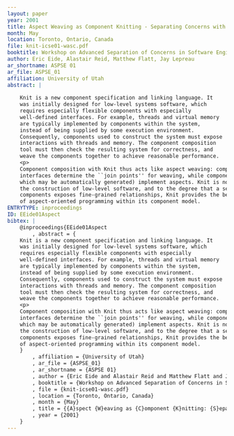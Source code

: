 ```yaml
---
layout: paper
year: 2001
title: Aspect Weaving as Component Knitting - Separating Concerns with Knit
month: May
location: Toronto, Ontario, Canada
file: knit-icse01-wasc.pdf
booktitle: Workshop on Advanced Separation of Concerns in Software Engineering
author: Eric Eide, Alastair Reid, Matthew Flatt, Jay Lepreau
ar_shortname: ASPSE 01
ar_file: ASPSE_01
affiliation: University of Utah
abstract: |
    
    Knit is a new component specification and linking language. It
    was initially designed for low-level systems software, which
    requires especially flexible components with especially
    well-defined interfaces. For example, threads and virtual memory
    are typically implemented by components within the system,
    instead of being supplied by some execution environment.
    Consequently, components used to construct the system must expose
    interactions with threads and memory. The component composition
    tool must then check the resulting system for correctness, and
    weave the components together to achieve reasonable performance.
    <p>
    Component composition with Knit thus acts like aspect weaving: component
    interfaces determine the ``join points'' for weaving, while components (some of
    which may be automatically generated) implement aspects. Knit is not limited to
    the construction of low-level software, and to the degree that a set of
    components exposes fine-grained relationships, Knit provides the benefits
    of aspect-oriented programming within its component model.
ENTRYTYPE: inproceedings
ID: EEide01Aspect
bibtex: |
    @inproceedings{EEide01Aspect
        , abstract = {
    Knit is a new component specification and linking language. It
    was initially designed for low-level systems software, which
    requires especially flexible components with especially
    well-defined interfaces. For example, threads and virtual memory
    are typically implemented by components within the system,
    instead of being supplied by some execution environment.
    Consequently, components used to construct the system must expose
    interactions with threads and memory. The component composition
    tool must then check the resulting system for correctness, and
    weave the components together to achieve reasonable performance.
    <p>
    Component composition with Knit thus acts like aspect weaving: component
    interfaces determine the ``join points'' for weaving, while components (some of
    which may be automatically generated) implement aspects. Knit is not limited to
    the construction of low-level software, and to the degree that a set of
    components exposes fine-grained relationships, Knit provides the benefits
    of aspect-oriented programming within its component model.
    }
        , affiliation = {University of Utah}
        , ar_file = {ASPSE_01}
        , ar_shortname = {ASPSE 01}
        , author = {Eric Eide and Alastair Reid and Matthew Flatt and Jay Lepreau}
        , booktitle = {Workshop on Advanced Separation of Concerns in Software Engineering}
        , file = {knit-icse01-wasc.pdf}
        , location = {Toronto, Ontario, Canada}
        , month = {May}
        , title = {{A}spect {W}eaving as {C}omponent {K}nitting: {S}eparating {C}oncerns with {K}nit}
        , year = {2001}
    }
---
```

